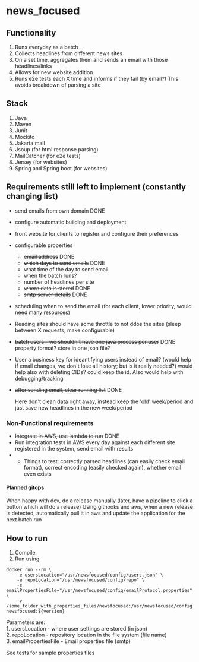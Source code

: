 # news_focused

## Functionality
1. Runs everyday as a batch
2. Collects headlines from different news sites
3. On a set time, aggregates them and sends an email with those headlines/links
4. Allows for new website addition
5. Runs e2e tests each X time and informs if they fail (by email?)
This avoids breakdown of parsing a site

## Stack
1. Java
2. Maven
3. Junit
4. Mockito
5. Jakarta mail
6. Jsoup (for html response parsing)
7. MailCatcher (for e2e tests)
8. Jersey (for websites)
9. Spring and Spring boot (for websites)

## Requirements still left to implement (constantly changing list)
* ~~send emails from own domain~~ DONE
* configure automatic building and deployment
* front website for clients to register and configure their preferences
* configurable properties
    - ~~email address~~ DONE
    - ~~which days to send emails~~ DONE
    - what time of the day to send email
    - when the batch runs?
    - number of headlines per site
    - ~~where data is stored~~ DONE
    - ~~smtp server details~~ DONE
* scheduling when to send the email (for each client, lower priority, would need many resources)
* Reading sites should have some throttle to not ddos the sites (sleep between X requests, make configurable)
* ~~batch users - we shouldn't have one java process per user~~ DONE
    property format?
        store in one json file?
* User a business key for ideantifying users instead of email? (would help if email changes, we don't lose all history; but is it really needed?)
    would help also with deleting CIDs? could keep the id. Also would help with debugging/tracking
* ~~after sending email, clear running list~~ DONE
    
    Here don't clean data right away, instead keep the 'old' week/period and just save new headlines in the new week/period

### Non-Functional requirements
* ~~Integrate in AWS, use lambda to run~~ DONE
* Run integration tests in AWS every day against each different site registered in the system, send email with results
* * Things to test: correctly parsed headlines (can easily check email format), correct encoding (easily checked again), whether email even exists

#### Planned gitops
When happy with dev, do a release manually (later, have a pipeline to click a button which will do a release)
Using githooks and aws, when a new release is detected, automatically pull it in aws and update the application for the next batch run

## How to run
1. Compile
2. Run using
```
docker run --rm \
    -e usersLocation="/usr/newsfocused/config/users.json" \
    -e repoLocation="/usr/newsfocused/config/repo" \
    -e emailPropertiesFile="/usr/newsfocused/config/emailProtocol.properties" \
    -v /some_folder_with_properties_files/newsfocused:/usr/newsfocused/config newsfocused:${version}
```
Parameters are:<br/>
    1. usersLocation - where user settings are stored (in json)<br/>
    2. repoLocation - repository location in the file system (file name)<br/>
    3. emailPropertiesFile - Email properties file (smtp)<br/>


See tests for sample properties files
